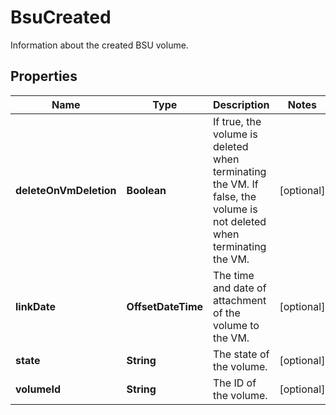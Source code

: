 

# BsuCreated

Information about the created BSU volume.

## Properties

| Name | Type | Description | Notes |
|------------ | ------------- | ------------- | -------------|
|**deleteOnVmDeletion** | **Boolean** | If true, the volume is deleted when terminating the VM. If false, the volume is not deleted when terminating the VM. |  [optional] |
|**linkDate** | **OffsetDateTime** | The time and date of attachment of the volume to the VM. |  [optional] |
|**state** | **String** | The state of the volume. |  [optional] |
|**volumeId** | **String** | The ID of the volume. |  [optional] |



